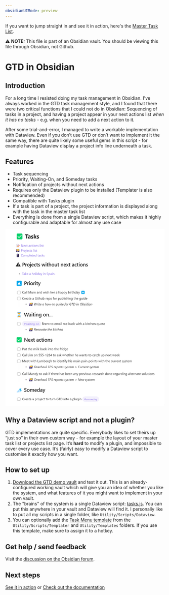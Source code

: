 ```yaml
---
obsidianUIMode: preview
---
```


If you want to jump straight in and see it in action, here's the [Master Task List](01%20Project%20Management/✅%20Tasks.md).

⚠️ **NOTE:** This file is part of an Obsidian vault. You should be viewing this file through Obsidian, not Github.

# GTD in Obsidian

## Introduction

For a long time I resisted doing my task management in Obsidian. I've always worked in the GTD task management style, and I found that there were two critical functions that I could not do in Obsidian: Sequencing of tasks in a project, and having a project appear in your next actions list *when it has no tasks* - e.g. when you need to add a next action to it.

After some trial-and-error, I managed to write a workable implementation with Dataview. Even if you don’t use GTD or don’t want to implement it the same way, there are quite likely some useful gems in this script - for example having Dataview display a project info line underneath a task.

## Features

- Task sequencing
- Priority, Waiting-On, and Someday tasks
- Notification of projects without next actions
- Requires only the Dataview plugin to be installed (Templater is also recommended)
- Compatible with Tasks plugin
- If a task is part of a project, the project information is displayed along with the task in the master task list
- Everything is done from a single Dataview script, which makes it highly configurable and adaptable for almost any use case

![](02%20Documentation/attachments/Pasted%20image%2020230821133422.png)

## Why a Dataview script and not a plugin?

GTD implementations are quite specific. Everybody likes to set theirs up “just so” in their own custom way - for example the layout of your master task list or projects list page. It’s **hard** to modify a plugin, and impossible to cover every use case. It’s (fairly) easy to modify a Dataview script to customise it exactly how you want.

## How to set up

1. [Download the GTD demo vault](https://github.com/alangrainger/obsidian-gtd/archive/refs/heads/main.zip) and test it out. This is an already-configured working vault which will give you an idea of whether you like the system, and what features of it you might want to implement in your own vault.
2. The "brains" of the system is a single Dataview script: [tasks.js](02%20Documentation/tasks.js.md). You can put this anywhere in your vault and Dataview will find it. I personally like to put all my scripts in a single folder, like `Utility/Scripts/Dataview`.
3. You can optionally add the [Task Menu template](02%20Documentation/Task%20menu%20template.md) from the `Utility/Scripts/Templater` and `Utility/Templates` folders. If you use this template, make sure to assign it to a hotkey.

## Get help / send feedback

Visit the [discussion on the Obsidian forum](https://forum.obsidian.md/t/65502).

## Next steps

[See it in action](01%20Project%20Management/✅%20Tasks.md) or [Check out the documentation](02%20Documentation/Documentation.md)
